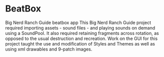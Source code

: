 # BeatBox
Big Nerd Ranch Guide beatbox app
This Big Nerd Ranch Guide project required importing assets - sound files - and playing sounds on demand using a SoundPool. It also required retaining fragments across rotation, as opposed to the usual destruction and recreation. Work on the GUI for this project taught the use and modification of Styles and Themes as well as using xml drawables and 9-patch images.
